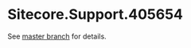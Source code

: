 # Sitecore.Support.405654

See [master branch](https://github.com/sitecoresupport/Sitecore.Support.405654) for details.